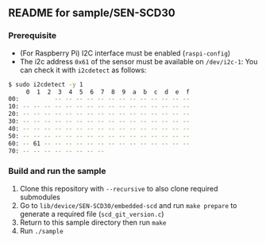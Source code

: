 ## README for sample/SEN-SCD30

### Prerequisite

- (For Raspberry Pi) I2C interface must be enabled (`raspi-config`)
- The i2c address `0x61` of the sensor must be available on `/dev/i2c-1`: You can check it with `i2cdetect` as follows:
```bash
$ sudo i2cdetect -y 1
     0  1  2  3  4  5  6  7  8  9  a  b  c  d  e  f
00:          -- -- -- -- -- -- -- -- -- -- -- -- -- 
10: -- -- -- -- -- -- -- -- -- -- -- -- -- -- -- -- 
20: -- -- -- -- -- -- -- -- -- -- -- -- -- -- -- -- 
30: -- -- -- -- -- -- -- -- -- -- -- -- -- -- -- -- 
40: -- -- -- -- -- -- -- -- -- -- -- -- -- -- -- -- 
50: -- -- -- -- -- -- -- -- -- -- -- -- -- -- -- -- 
60: -- 61 -- -- -- -- -- -- -- -- -- -- -- -- -- -- 
70: -- -- -- -- -- -- -- --
```

### Build and run the sample

1. Clone this repository with `--recursive` to also clone required submodules
2. Go to `lib/device/SEN-SCD30/embedded-scd` and run `make prepare` to generate a required file (`scd_git_version.c`)
3. Return to this sample directory then run `make`
4. Run `./sample`
